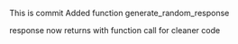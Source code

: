 This is commit Added function generate_random_response

response now returns with function call for cleaner code